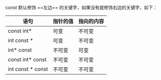


const 默认修饰 ==左边== 的关键字，如果没有就修饰右边的关键字，如下：

|语句|指针的值|指向的内容|
|--|--|--
|const int*|可变|不可变
|int const *|可变|不可变
|int* const|不可变|可变
|const int* const|不可变|不可变
|int const * const|不可变|不可变

